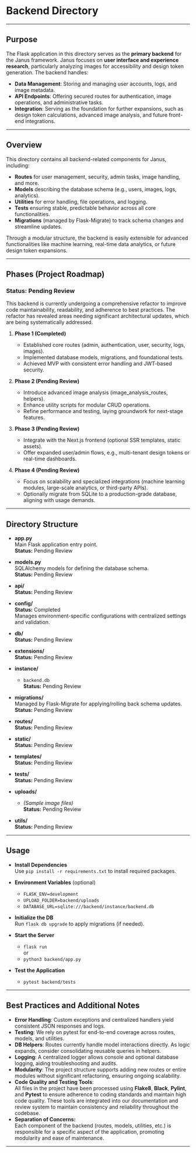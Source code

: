 # Backend Directory

---

## Purpose

The Flask application in this directory serves as the **primary backend** for the Janus framework. Janus focuses on **user interface and experience research**, particularly analyzing images for accessibility and design token generation. The backend handles:

- **Data Management**: Storing and managing user accounts, logs, and image metadata.
- **API Endpoints**: Offering secured routes for authentication, image operations, and administrative tasks.
- **Integration**: Serving as the foundation for further expansions, such as design token calculations, advanced image analysis, and future front-end integrations.

---

## Overview

This directory contains all backend-related components for Janus, including:

- **Routes** for user management, security, admin tasks, image handling, and more.
- **Models** describing the database schema (e.g., users, images, logs, analytics).
- **Utilities** for error handling, file operations, and logging.
- **Tests** ensuring stable, predictable behavior across all core functionalities.
- **Migrations** (managed by Flask-Migrate) to track schema changes and streamline updates.

Through a modular structure, the backend is easily extensible for advanced functionalities like machine learning, real-time data analytics, or future design token expansions.

---

## Phases (Project Roadmap)

### Status: Pending Review

This backend is currently undergoing a comprehensive refactor to improve code maintainability, readability, and adherence to best practices. The refactor has revealed areas needing significant architectural updates, which are being systematically addressed.

1. **Phase 1 (Completed)**
   - Established core routes (admin, authentication, user, security, logs, images).
   - Implemented database models, migrations, and foundational tests.
   - Achieved MVP with consistent error handling and JWT-based security.

2. **Phase 2 (Pending Review)**
   - Introduce advanced image analysis (image_analysis_routes, helpers).
   - Enhance utility scripts for modular CRUD operations.
   - Refine performance and testing, laying groundwork for next-stage features.

3. **Phase 3 (Pending Review)**
   - Integrate with the Next.js frontend (optional SSR templates, static assets).
   - Offer expanded user/admin flows, e.g., multi-tenant design tokens or real-time dashboards.

4. **Phase 4 (Pending Review)**
   - Focus on scalability and specialized integrations (machine learning modules, large-scale analytics, or third-party APIs).
   - Optionally migrate from SQLite to a production-grade database, aligning with usage demands.

---

## Directory Structure

- **app.py**  
  Main Flask application entry point.  
  **Status:** Pending Review

- **models.py**  
  SQLAlchemy models for defining the database schema.  
  **Status:** Pending Review

- **api/**  
  **Status:** Pending Review

- **config/**  
  **Status:** Completed  
  Manages environment-specific configurations with centralized settings and validation.

- **db/**  
  **Status:** Pending Review

- **extensions/**  
  **Status:** Pending Review

- **instance/**  
  - `backend.db`  
    **Status:** Pending Review

- **migrations/**  
  Managed by Flask-Migrate for applying/rolling back schema updates.  
  **Status:** Pending Review

- **routes/**  
  **Status:** Pending Review

- **static/**  
  **Status:** Pending Review

- **templates/**  
  **Status:** Pending Review

- **tests/**  
  **Status:** Pending Review

- **uploads/**  
  - *(Sample image files)*  
    **Status:** Pending Review

- **utils/**  
  **Status:** Pending Review

---

## Usage

- **Install Dependencies**  
  Use `pip install -r requirements.txt` to install required packages.

- **Environment Variables** (optional)  
  - `FLASK_ENV=development`
  - `UPLOAD_FOLDER=backend/uploads`
  - `DATABASE_URL=sqlite:///backend/instance/backend.db`

- **Initialize the DB**  
  Run `flask db upgrade` to apply migrations (if needed).

- **Start the Server**  
  - `flask run`  
    or  
  - `python3 backend/app.py`

- **Test the Application**  
  - `pytest backend/tests`

---

## Best Practices and Additional Notes

- **Error Handling**: Custom exceptions and centralized handlers yield consistent JSON responses and logs.
- **Testing**: We rely on pytest for end-to-end coverage across routes, models, and utilities.
- **DB Helpers**: Routes currently handle model interactions directly. As logic expands, consider consolidating reusable queries in helpers.
- **Logging**: A centralized logger allows console and optional database logging, aiding troubleshooting and audits.
- **Modularity**: The project structure supports adding new routes or entire modules without significant refactoring, ensuring ongoing scalability.
- **Code Quality and Testing Tools**:  
  All files in the project have been processed using **Flake8**, **Black**, **Pylint**, and **Pytest** to ensure adherence to coding standards and maintain high code quality. These tools are integrated into our documentation and review system to maintain consistency and reliability throughout the codebase.
- **Separation of Concerns:**  
  Each component of the backend (routes, models, utilities, etc.) is responsible for a specific aspect of the application, promoting modularity and ease of maintenance.

---
